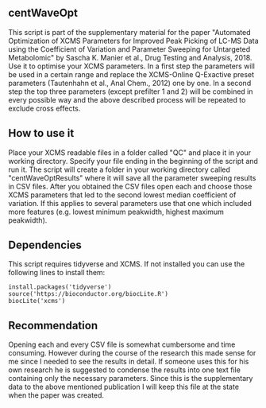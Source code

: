 ## centWaveOpt
This script is part of the supplementary material for the paper "Automated Optimization of XCMS Parameters for Improved Peak Picking of LC-MS Data using the Coefficient of Variation and Parameter Sweeping for Untargeted Metabolomic" by Sascha K. Manier et al., Drug Testing and Analysis, 2018.
Use it to optimise your XCMS parameters. In a first step the parameters will be used in a certain range and replace the XCMS-Online Q-Exactive preset parameters (Tautenhahn et al., Anal Chem., 2012) one by one. In a second step the top three parameters (except prefilter 1 and 2) will be combined in every possible way and the above described process will be repeated to exclude cross effects.

## How to use it
Place your XCMS readable files in a folder called "QC" and place it in your working directory. Specify your file ending in the beginning of the script and run it. The script will create a folder in your working directory called "centWaveOptResults" where it will save all the parameter sweeping results in CSV files.
After you obtained the CSV files open each and choose those XCMS parameters that led to the second lowest median coefficient of variation. If this applies to several parameters use that one which included more features (e.g. lowest minimum peakwidth, highest maximum peakwidth).

## Dependencies
This script requires tidyverse and XCMS. If not installed you can use the following lines to install them:

	install.packages('tidyverse')
	source('https://bioconductor.org/biocLite.R')
	biocLite('xcms')

## Recommendation
Opening each and every CSV file is somewhat cumbersome and time consuming. However during the course of the research this made sense for me since I needed to see the results in detail. If someone uses this for his own research he is suggested to condense the results into one text file containing only the necessary parameters. Since this is the supplementary data to the above mentioned publication I will keep this file at the state when the paper was created.

